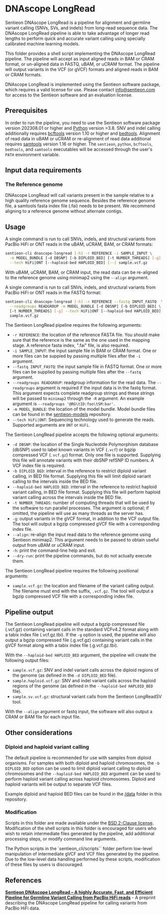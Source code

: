 # DNAscope LongRead

Sentieon DNAscope LongRead is a pipeline for alignment and germline variant calling (SNVs, SVs, and indels) from long-read sequence data. The DNAscope LongRead pipeline is able to take advantage of longer read lengths to perform quick and accurate variant calling using specially calibrated machine learning models.

This folder provides a shell script implementing the DNAscope LongRead pipeline. The pipeline will accept as input aligned reads in BAM or CRAM format, or un-aligned data in FASTQ, uBAM, or uCRAM format. The pipeline will output variants in the VCF (or gVCF) formats and aligned reads in BAM or CRAM formats.

DNAscope LongRead is implemented using the Sentieon software package, which requires a valid license for use. Please contact info@sentieon.com for access to the Sentieon software and an evaluation license.

## Prerequisites

In order to run the pipeline, you need to use the Sentieon software package version 202308.01 or higher and [Python] version >3.8. SNV and indel calling additionally requires [bcftools] version 1.10 or higher and [bedtools]. Alignment of read data in uBAM or uCRAM or re-alignment of read data additional requires [samtools] version 1.16 or higher. The `sentieon`, `python`, `bcftools`, `bedtools`, and `samtools` executables will be accessed through the user's `PATH` environment variable.

## Input data requirements

### The Reference genome

DNAscope LongRead will call variants present in the sample relative to a high quality reference genome sequence. Besides the reference genome file, a samtools fasta index file (.fai) needs to be present. We recommend aligning to a reference genome without alternate contigs.


## Usage

A single command is run to call SNVs, indels, and structural variants from PacBio HiFi or ONT reads in the uBAM, uCRAM, BAM, or CRAM formats:
```sh
sentieon-cli dnascope-longread [-h] -r REFERENCE -i SAMPLE_INPUT \
  -m MODEL_BUNDLE [-d DBSNP] [-b DIPLOID_BED] [-t NUMBER_THREADS] [-g] \
  --tech HiFi|ONT [--haploid-bed HAPLOID_BED] [--] sample.vcf.gz
```

With uBAM, uCRAM, BAM, or CRAM input, the read data can be re-aligned to the reference genome using minimap2 using the `--align` argument.

A single command is run to call SNVs, indels, and structural variants from PacBio HiFi or ONT reads in the FASTQ format:
```sh
sentieon-cli dnascope-longread [-h] -r REFERENCE --fastq INPUT_FASTQ  \
  --readgroups READGROUP -m MODEL_BUNDLE [-d DBSNP] [-b DIPLOID_BED] \
  [-t NUMBER_THREADS] [-g] --tech HiFi|ONT [--haploid-bed HAPLOID_BED] [--] \
  sample.vcf.gz
```

The Sentieon LongRead pipeline requires the following arguments:
- `-r REFERENCE`: the location of the reference FASTA file. You should make sure that the reference is the same as the one used in the mapping stage. A reference fasta index, ".fai" file, is also required.
- `-i SAMPLE_INPUT`: the input sample file in BAM or CRAM format. One or more files can be suppied by passing multiple files after the `-i` argument.
- `--fastq INPUT_FASTQ`: the input sample file in FASTQ format. One or more files can be supplied by passing multiple files after the `--fastq` argument.
- `--readgroups READGROUP`: readgroup information for the read data. The `--readgroups` argument is required if the input data is in the fastq format. This argument expects complete readgroup strings and these strings will be passed to `minimap2` through the `-R` argument. An example argument is `--readgroups '@RG\tID:foo\tSM:bar'`.
- `-m MODEL_BUNDLE`: the location of the model bundle. Model bundle files can be found in the [sentieon-models] repository.
- `--tech HiFi|ONT`: Sequencing technology used to generate the reads. Supported arguments are `ONT` or `HiFi`.

The Sentieon LongRead pipeline accepts the following optional arguments:
- `-d DBSNP`: the location of the Single Nucleotide Polymorphism database (dbSNP) used to label known variants in VCF (`.vcf`) or bgzip compressed VCF (`.vcf.gz`) format. Only one file is supported. Supplying this file will annotate variants with their dbSNP refSNP ID numbers. A VCF index file is required.
- `-b DIPLOID_BED`: interval in the reference to restrict diploid variant calling, in BED file format. Supplying this file will limit diploid variant calling to the intervals inside the BED file.
- `--haploid-bed HAPLOID_BED`: interval in the reference to restrict haploid variant calling, in BED file format. Supplying this file will perform haploid variant calling across the intervals inside the BED file.
- `-t NUMBER_THREADS`: number of computing threads that will be used by the software to run parallel processes. The argument is optional; if omitted, the pipeline will use as many threads as the server has.
- `-g`: output variants in the gVCF format, in addition to the VCF output file. The tool will output a bgzip compressed gVCF file with a corresponding index file.
- `--align`: re-align the input read data to the reference genome using Sentieon minimap2. This argument needs to be passed to obtain useful output from uBAM or uCRAM input.
- `-h`: print the command-line help and exit.
- `--dry-run`: print the pipeline commands, but do not actually execute them.

The Sentieon LongRead pipeline requires the following positional arguments:
- `sample.vcf.gz`: the location and filename of the variant calling output. The filename must end with the suffix, `.vcf.gz`. The tool will output a bgzip compressed VCF file with a corresponding index file.

## Pipeline output

The Sentieon LongRead pipeline will output a bgzip compressed file (.vcf.gz) containing variant calls in the standard VCFv4.2 format along with a tabix index file (.vcf.gz.tbi). If the `-g` option is used, the pipeline will also output a bgzip compressed file (.g.vcf.gz) containing variant calls in the gVCF format along with a tabix index file (.g.vcf.gz.tbi).

With the `--haploid-bed HAPLOID_BED` argument, the pipeline will create the following output files:
- `sample.vcf.gz`: SNV and indel variant calls across the diploid regions of the genome (as defined in the `-d DIPLOID_BED` file).
- `sample.haploid.vcf.gz`: SNV and indel variant calls across the haploid regions of the genome (as defined in the `--haploid-bed HAPLOID_BED` file).
- `sample.sv.vcf.gz`: structural variant calls from the Sentieon LongReadSV tool.

With the `--align` argument or fastq input, the software will also output a CRAM or BAM file for each input file.

## Other considerations

### Diploid and haploid variant calling

The default pipeline is recommended for use with samples from diploid organisms. For samples with both diploid and haploid chromosomes, the `-b DIPLOID_BED` option can be used to limit diploid variant calling to diploid chromosomes and the `--haploid-bed HAPLOID_BED` argument can be used to perform haploid variant calling across haploid chromosomes. Diploid and haploid variants will be output to separate VCF files.

Example diploid and haploid BED files can be found in the [/data](/data) folder in this repository.

### Modification

Scripts in this folder are made available under the [BSD 2-Clause license](/LICENSE). Modification of the shell scripts in this folder is encouraged for users who wish to retain intermediate files generated by the pipeline, add additional processing steps, or modify command line arguments.

The Python scripts in the `sentieon_cli/scripts`` folder perform low-level manipulation of intermediate gVCF and VCF files generated by the pipeline. Due to the low-level data handling performed by these scripts, modification of these files by users is discouraged.

## References
**[Sentieon DNAscope LongRead – A highly Accurate, Fast, and Efficient Pipeline for Germline Variant Calling from PacBio HiFi reads]** - A preprint describing the DNAscope LongRead pipeline for calling variants from PacBio HiFi data.


[Python]: https://www.python.org/
[bcftools]: http://samtools.github.io/bcftools/bcftools.html
[bedtools]: https://bedtools.readthedocs.io/en/latest/
[samtools]: https://www.htslib.org/
[sentieon-models]: https://github.com/Sentieon/sentieon-models

[Sentieon DNAscope LongRead – A highly Accurate, Fast, and Efficient Pipeline for Germline Variant Calling from PacBio HiFi reads]: https://www.biorxiv.org/content/10.1101/2022.06.01.494452v1